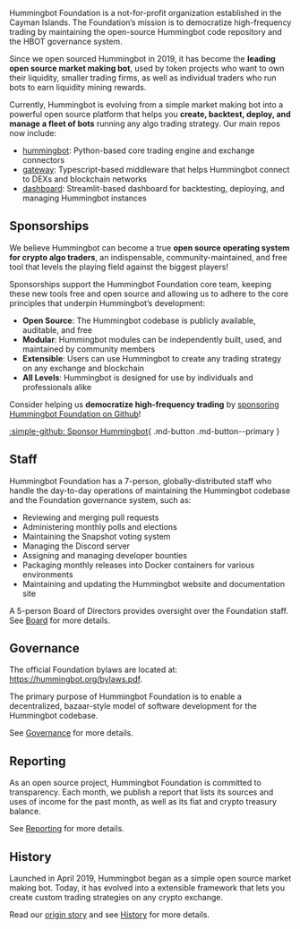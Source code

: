 Hummingbot Foundation is a not-for-profit organization established in the Cayman Islands. The Foundation’s mission is to democratize high-frequency trading by maintaining the open-source Hummingbot code repository and the HBOT governance system.

Since we open sourced Hummingbot in 2019, it has become the **leading open source market making bot**, used by token projects who want to own their liquidity, smaller trading firms, as well as individual traders who run bots to earn liquidity mining rewards.

Currently, Hummingbot is evolving from a simple market making bot into a powerful open source platform that helps you **create, backtest, deploy, and manage a fleet of bots** running any algo trading strategy. Our main repos now include:

* [hummingbot](https://github.com/hummingbot/hummingbot): Python-based core trading engine and exchange connectors
* [gateway](https://github.com/hummingbot/gateway): Typescript-based middleware that helps Hummingbot connect to DEXs and blockchain networks
* [dashboard](https://github.com/hummingbot/dashboard): Streamlit-based dashboard for backtesting, deploying, and managing Hummingbot instances

## Sponsorships

We believe Hummingbot can become a true **open source operating system for crypto algo traders**, an indispensable, community-maintained, and free tool that levels the playing field against the biggest players!

Sponsorships support the Hummingbot Foundation core team, keeping these new tools free and open source and allowing us to adhere to the core principles that underpin Hummingbot’s development:

* **Open Source**: The Hummingbot codebase is publicly available, auditable, and free
* **Modular**: Hummingbot modules can be independently built, used, and maintained by community members
* **Extensible**: Users can use Hummingbot to create any trading strategy on any exchange and blockchain
* **All Levels**: Hummingbot is designed for use by individuals and professionals alike

Consider helping us **democratize high-frequency trading** by [sponsoring Hummingbot Foundation on Github](https://github.com/sponsors/hummingbot)!

[:simple-github: Sponsor Hummingbot](https://github.com/sponsors/hummingbot){ .md-button .md-button--primary }


## Staff

Hummingbot Foundation has a 7-person, globally-distributed staff who handle the day-to-day operations of maintaining the Hummingbot codebase and the Foundation governance system, such as:

* Reviewing and merging pull requests
* Administering monthly polls and elections
* Maintaining the Snapshot voting system
* Managing the Discord server
* Assigning and managing developer bounties
* Packaging monthly releases into Docker containers for various environments
* Maintaining and updating the Hummingbot website and documentation site

A 5-person Board of Directors provides oversight over the Foundation staff. See [Board](/governance/board) for more details.

## Governance

The official Foundation bylaws are located at: <https://hummingbot.org/bylaws.pdf>.

The primary purpose of Hummingbot Foundation is to enable a decentralized, bazaar-style model of software development for the Hummingbot codebase.

See [Governance](/governance) for more details.

## Reporting

As an open source project, Hummingbot Foundation is committed to transparency. Each month, we publish a report that lists its sources and uses of income for the past month, as well as its fiat and crypto treasury balance.

See [Reporting](/reporting) for more details.

## History

Launched in April 2019, Hummingbot began as a simple open source market making bot. Today, it has evolved into a extensible framework that lets you create custom trading strategies on any crypto exchange.

Read our [origin story](/blog/2019/03/08/the-hummingbot-origin-story-why-build-an-open-source-market-making-bot/) and see [History](./history) for more details.
